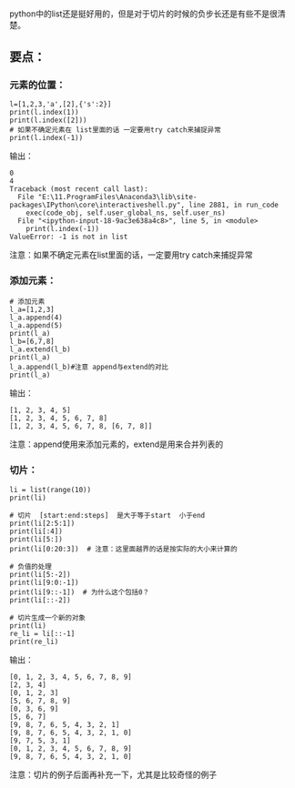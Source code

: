 
## 


python中的list还是挺好用的，但是对于切片的时候的负步长还是有些不是很清楚。


## 要点：




### 元素的位置：




    l=[1,2,3,'a',[2],{'s':2}]
    print(l.index(1))
    print(l.index([2]))
    # 如果不确定元素在 list里面的话 一定要用try catch来捕捉异常
    print(l.index(-1))


输出：


    0
    4
    Traceback (most recent call last):
      File "E:\11.ProgramFiles\Anaconda3\lib\site-packages\IPython\core\interactiveshell.py", line 2881, in run_code
        exec(code_obj, self.user_global_ns, self.user_ns)
      File "<ipython-input-18-9ac3e638a4c8>", line 5, in <module>
        print(l.index(-1))
    ValueError: -1 is not in list


注意：如果不确定元素在list里面的话，一定要用try catch来捕捉异常


### 添加元素：




    # 添加元素
    l_a=[1,2,3]
    l_a.append(4)
    l_a.append(5)
    print(l_a)
    l_b=[6,7,8]
    l_a.extend(l_b)
    print(l_a)
    l_a.append(l_b)#注意 append与extend的对比
    print(l_a)


输出：


    [1, 2, 3, 4, 5]
    [1, 2, 3, 4, 5, 6, 7, 8]
    [1, 2, 3, 4, 5, 6, 7, 8, [6, 7, 8]]


注意：append使用来添加元素的，extend是用来合并列表的


### 切片：




    li = list(range(10))
    print(li)
    
    # 切片  [start:end:steps]  是大于等于start  小于end
    print(li[2:5:1])
    print(li[:4])
    print(li[5:])
    print(li[0:20:3])  # 注意：这里面越界的话是按实际的大小来计算的
    
    # 负值的处理
    print(li[5:-2])
    print(li[9:0:-1])
    print(li[9::-1])  # 为什么这个包括0？
    print(li[::-2])
    
    # 切片生成一个新的对象
    print(li)
    re_li = li[::-1]
    print(re_li)


输出：


    [0, 1, 2, 3, 4, 5, 6, 7, 8, 9]
    [2, 3, 4]
    [0, 1, 2, 3]
    [5, 6, 7, 8, 9]
    [0, 3, 6, 9]
    [5, 6, 7]
    [9, 8, 7, 6, 5, 4, 3, 2, 1]
    [9, 8, 7, 6, 5, 4, 3, 2, 1, 0]
    [9, 7, 5, 3, 1]
    [0, 1, 2, 3, 4, 5, 6, 7, 8, 9]
    [9, 8, 7, 6, 5, 4, 3, 2, 1, 0]


注意：切片的例子后面再补充一下，尤其是比较奇怪的例子




